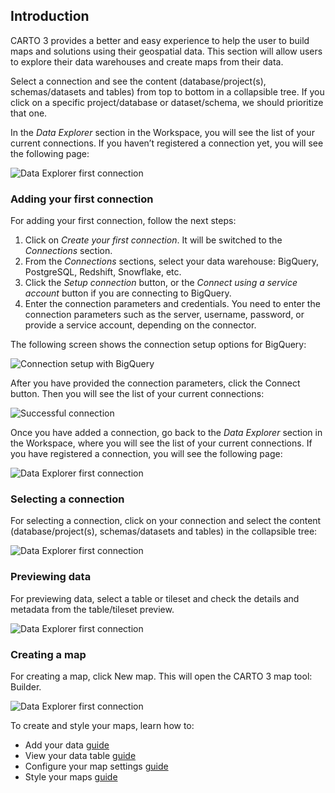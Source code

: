 ## Introduction

CARTO 3 provides a better and easy experience to help the user to build maps and solutions using their geospatial data.
This section will allow users to explore their data warehouses and create maps from their data.

Select a connection and see the content (database/project(s), schemas/datasets and tables) from top to bottom in a collapsible tree. If you click on a specific project/database or dataset/schema, we should prioritize that one.

In the *Data Explorer* section in the Workspace, you will see the list of your current connections. If you haven’t registered a connection yet, you will see the following page:

![Data Explorer first connection](/img/cloud-native-workspace/data-explorer/data_explorer_first_connection.png)

### Adding your first connection

For adding your first connection, follow the next steps:

1. Click on *Create your first connection*. It will be switched to the *Connections* section. 
2. From the *Connections* sections, select your data warehouse: BigQuery, PostgreSQL, Redshift, Snowflake, etc.
2. Click the *Setup connection* button, or the *Connect using a service account* button if you are connecting to BigQuery.
3. Enter the connection parameters and credentials. You need to enter the connection parameters such as the server, username, password, or provide a service account, depending on the connector.

The following screen shows the connection setup options for BigQuery:

![Connection setup with BigQuery](/img/cloud-native-workspace/get-started/connections_bigquery_the_parameters.png)

After you have provided the connection parameters, click the Connect button. Then you will see the list of your current connections:

![Successful connection](/img/cloud-native-workspace/get-started/the_connections_successful.png)

Once you have added a connection, go back to the *Data Explorer* section in the Workspace, where you will see the list of your current connections. If you have registered a connection, you will see the following page:

![Data Explorer first connection](/img/cloud-native-workspace/data-explorer/data_explorer_bigquery.png)

### Selecting a connection

For selecting a connection, click on your connection and select the content (database/project(s), schemas/datasets and tables) in the collapsible tree: 

![Data Explorer first connection](/img/cloud-native-workspace/data-explorer/data_explorer_content.png)

### Previewing data 

For previewing data, select a table or tileset and check the details and metadata from the table/tileset preview.

![Data Explorer first connection](/img/cloud-native-workspace/data-explorer/data_explorer_preview.png)

### Creating a map

For creating a map, click New map. This will open the CARTO 3 map tool: Builder.

![Data Explorer first connection](/img/cloud-native-workspace/data-explorer/data_explorer_create_map.png)

To create and style your maps, learn how to:

- Add your data [guide](../../maps/add-data)
- View your data table [guide](../../maps/view-data-table)
- Configure your map settings [guide](../../maps/map-settings)
- Style your maps [guide](../../maps/map-styles)



